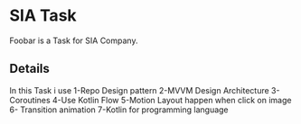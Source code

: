 # SIA Task

Foobar is a Task for SIA Company.

## Details

In this Task i use
1-Repo Design pattern
2-MVVM Design Architecture
3-Coroutines
4-Use Kotlin Flow
5-Motion Layout happen when click on image
6- Transition animation
7-Kotlin for programming language

